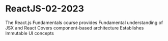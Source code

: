 # ReactJS-02-2023
The React.js Fundamentals course provides Fundamental understanding of JSX and React Covers component-based architecture Establishes Immutable UI concepts
